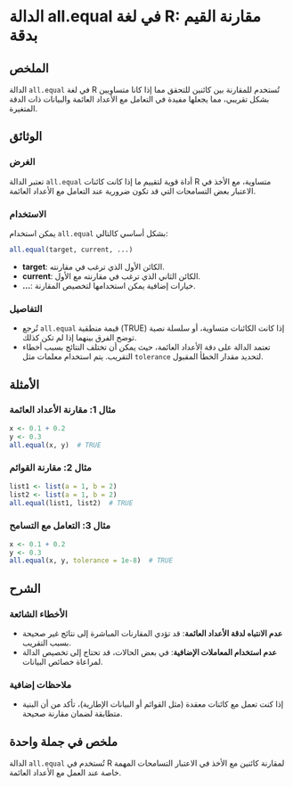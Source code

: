 <!--
Meta Description: # الدالة all.equal في لغة R: مقارنة القيم بدقة ## الملخص الدالة `all.equal` في لغة R تُستخدم للمقارنة بين كائنين للتحقق مما إذا كانا متساويين بشكل تقر...
Meta Keywords: all, equal, الدالة, الأعداد, العائمة
-->

# الدالة all.equal في لغة R: مقارنة القيم بدقة

## الملخص
الدالة `all.equal` في لغة R تُستخدم للمقارنة بين كائنين للتحقق مما إذا كانا متساويين بشكل تقريبي، مما يجعلها مفيدة في التعامل مع الأعداد العائمة والبيانات ذات الدقة المتغيرة.

## الوثائق
### الغرض
تعتبر الدالة `all.equal` أداة قوية لتقييم ما إذا كانت كائنات R متساوية، مع الأخذ في الاعتبار بعض التسامحات التي قد تكون ضرورية عند التعامل مع الأعداد العائمة.

### الاستخدام
يمكن استخدام `all.equal` بشكل أساسي كالتالي:

```R
all.equal(target, current, ...)
```

- **target**: الكائن الأول الذي ترغب في مقارنته.
- **current**: الكائن الثاني الذي ترغب في مقارنته مع الأول.
- **...**: خيارات إضافية يمكن استخدامها لتخصيص المقارنة.

### التفاصيل
- تُرجع `all.equal` قيمة منطقية (TRUE) إذا كانت الكائنات متساوية، أو سلسلة نصية توضح الفرق بينهما إذا لم تكن كذلك.
- تعتمد الدالة على دقة الأعداد العائمة، حيث يمكن أن تختلف النتائج بسبب أخطاء التقريب. يتم استخدام معلمات مثل `tolerance` لتحديد مقدار الخطأ المقبول.

## الأمثلة
### مثال 1: مقارنة الأعداد العائمة
```R
x <- 0.1 + 0.2
y <- 0.3
all.equal(x, y)  # TRUE
```

### مثال 2: مقارنة القوائم
```R
list1 <- list(a = 1, b = 2)
list2 <- list(a = 1, b = 2)
all.equal(list1, list2)  # TRUE
```

### مثال 3: التعامل مع التسامح
```R
x <- 0.1 + 0.2
y <- 0.3
all.equal(x, y, tolerance = 1e-8)  # TRUE
```

## الشرح
### الأخطاء الشائعة
- **عدم الانتباه لدقة الأعداد العائمة**: قد تؤدي المقارنات المباشرة إلى نتائج غير صحيحة بسبب التقريب.
- **عدم استخدام المعاملات الإضافية**: في بعض الحالات، قد تحتاج إلى تخصيص الدالة لمراعاة خصائص البيانات.

### ملاحظات إضافية
- إذا كنت تعمل مع كائنات معقدة (مثل القوائم أو البيانات الإطارية)، تأكد من أن البنية متطابقة لضمان مقارنة صحيحة.

## ملخص في جملة واحدة
الدالة `all.equal` تُستخدم في R لمقارنة كائنين مع الأخذ في الاعتبار التسامحات المهمة خاصة عند العمل مع الأعداد العائمة.